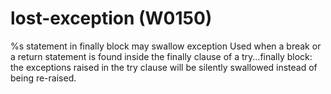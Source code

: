 # lost-exception (W0150)

%s statement in finally block may swallow exception Used when a break or
a return statement is found inside the finally clause of a try...finally
block: the exceptions raised in the try clause will be silently
swallowed instead of being re-raised.
